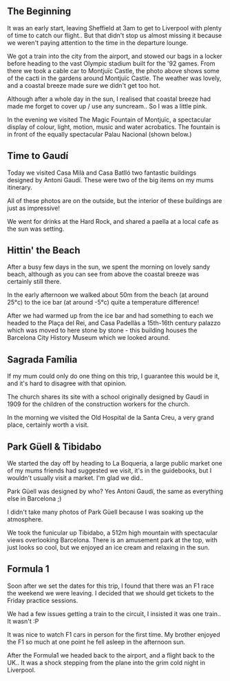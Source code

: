 <!--moml:meta
Title: 2014 Barcelona
Date: 2014-05-01
Hero: exterior-of-casa-batllo
Intro: A 6 day trip to Barcelona with my mother and brother, my mum has always wanted to go to Barcelona so we went for her Birthday.
-->

## The Beginning

It was an early start, leaving Sheffield at 3am to get to Liverpool with plenty of time to catch our flight.. But that didn't stop us almost missing it because we weren't paying attention to the time in the departure lounge.

We got a train into the city from the airport, and stowed our bags in a locker before heading to the vast Olympic stadium built for the '92 games. From there we took a cable car to Montjuïc Castle, the photo above shows some of the cacti in the gardens around Montjuïc Castle. The weather was lovely, and a coastal breeze made sure we didn't get too hot.

<gallery>
    <gallery-photo path="view-past-cable-cars"></gallery-photo>
</gallery>

Although after a whole day in the sun, I realised that coastal breeze had made me forget to cover up / use any suncream.. So I was a little pink.

<gallery>
    <gallery-photo path="view-from-rooftops"></gallery-photo>
    <gallery-photo path="port-cable-cars"></gallery-photo>
</gallery>

In the evening we visited The Magic Fountain of Montjuïc, a spectacular display of colour, light, motion, music and water acrobatics. The fountain is in front of the equally spectacular Palau Nacional (shown below.)

<gallery>
    <gallery-photo path="palau-nacional"></gallery-photo>
</gallery>

## Time to Gaudí

Today we visited Casa Milà and Casa Batlló two fantastic buildings designed by Antoni Gaudí. These were two of the big items on my mums itinerary.

<gallery>
    <gallery-photo path="roof-of-casa-mila-1"></gallery-photo>
    <gallery-photo path="roof-of-casa-mila-2"></gallery-photo>
    <gallery-photo path="roof-of-casa-mila-3"></gallery-photo>
    <gallery-photo path="joel-at-casa-mila"></gallery-photo>
    <gallery-photo path="mum-and-steve-at-casa-mila"></gallery-photo>
</gallery>

All of these photos are on the outside, but the interior of these buildings are just as impressive!

<gallery>
    <gallery-photo path="casa-batllo"></gallery-photo>
</gallery>

We went for drinks at the Hard Rock, and shared a paella at a local cafe as the sun was setting.

## Hittin' the Beach

After a busy few days in the sun, we spent the morning on lovely sandy beach, although as you can see from above the coastal breeze was certainly still there.

In the early afternoon we walked about 50m from the beach (at around 25°c) to the ice bar (at around -5°c) quite a temperature difference!

<gallery>
    <gallery-photo path="joel-icebar"></gallery-photo>
    <gallery-photo path="mum-icebar"></gallery-photo>
    <gallery-photo path="steve-icebar"></gallery-photo>
</gallery>

After we had warmed up from the ice bar and had something to each we headed to the Plaça del Rei, and Casa Padellàs a 15th-16th century palazzo which was moved to here stone by stone - this building houses the Barcelona City History Museum which we looked around.

## Sagrada Família

If my mum could only do one thing on this trip, I guarantee this would be it, and it's hard to disagree with that opinion.

<gallery>
    <gallery-photo path="stunning-ceiling"></gallery-photo>
    <gallery-photo path="stained-window"></gallery-photo>
    <gallery-photo path="thoughtful-mum"></gallery-photo>
    <gallery-photo path="looking-over-barcelona-from-tower"></gallery-photo>
</gallery>

The church shares its site with a school originally designed by Gaudí in 1909 for the children of the construction workers for the church.

In the morning we visited the Old Hospital de la Santa Creu, a very grand place, certainly worth a visit.

<gallery>
    <gallery-photo path="barcelona"></gallery-photo>
</gallery>

## Park Güell & Tibidabo

We started the day off by heading to La Boqueria, a large public market one of my mums friends had suggested we visit, it's in the guidebooks, but I wouldn't usually visit a market. I'm glad we did..

<gallery>
    <gallery-photo path="la-boqueria-1"></gallery-photo>
    <gallery-photo path="la-boqueria-2"></gallery-photo>
    <gallery-photo path="la-boqueria-3"></gallery-photo>
</gallery>

Park Güell was designed by who? Yes Antoni Gaudí, the same as everything else in Barcelona ;)

I didn't take many photos of Park Güell because I was soaking up the atmosphere.

<gallery>
    <gallery-photo path="steve-pulling-faces"></gallery-photo>
    <gallery-photo path="desert-at-hard-rock"></gallery-photo>
</gallery>

We took the funicular up Tibidabo, a 512m high mountain with spectacular views overlooking Barcelona. There is an amusement park at the top, with just looks so cool, but we enjoyed an ice cream and relaxing in the sun.

<gallery>
    <gallery-photo path="looking-over-barcelona"></gallery-photo>
</gallery>

## Formula 1

Soon after we set the dates for this trip, I found that there was an F1 race the weekend we were leaving. I decided that we should get tickets to the Friday practice sessions.

We had a few issues getting a train to the circuit, I insisted it was one train.. It wasn't :P

It was nice to watch F1 cars in person for the first time. My brother enjoyed the F1 so much at one point he fell asleep in the afternoon sun.

<gallery>
    <gallery-photo path="steve-enjoying-the-f1"></gallery-photo>
</gallery>

After the Formula1 we headed back to the airport, and a flight back to the UK.. It was a shock stepping from the plane into the grim cold night in Liverpool.
